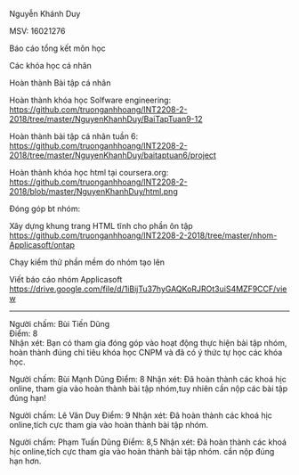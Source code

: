 Nguyễn Khánh Duy

MSV: 16021276

Báo cáo tổng kết môn học

Các khóa học cá nhân

Hoàn thành Bài tập cá nhân

Hoàn thành khóa học Solfware engineering: https://github.com/truonganhhoang/INT2208-2-2018/tree/master/NguyenKhanhDuy/BaiTapTuan9-12

Hoàn thành bài tập cá nhân tuần 6: https://github.com/truonganhhoang/INT2208-2-2018/tree/master/NguyenKhanhDuy/baitaptuan6/project

Hoàn thành khóa học html tại coursera.org: https://github.com/truonganhhoang/INT2208-2-2018/blob/master/NguyenKhanhDuy/html.png

Đóng góp bt nhóm:

Xây dựng khung trang HTML tĩnh cho phần ôn tập https://github.com/truonganhhoang/INT2208-2-2018/tree/master/nhom-Applicasoft/ontap

Chạy kiểm thử phần mềm do nhóm tạo lên

Viết báo cáo nhóm Applicasoft https://drive.google.com/file/d/1iBijTu37hyGAQKoRJROt3uiS4MZF9CCF/view

------
Người chấm: Bùi Tiến Dũng<br />
Điểm: 8<br />
Nhận xét: Bạn có tham gia đóng góp vào hoạt động thực hiện bài tập nhóm, hoàn thành đúng chỉ tiêu khóa học CNPM và đã có ý thức tự học các khóa học.

Người chấm: Bùi Mạnh Dũng
Điểm: 8
Nhận xét: Đã hoàn thành các khoá hịc online, tham gia vào hoàn thành bài tập nhóm,tuy nhiên cần nộp các bài tập đúng hạn!

Người chấm: Lê Văn Duy
Điểm: 9
Nhận xét: Đã hoàn thành các khoá hịc online,tích cực tham gia vào hoàn thành bài tập nhóm.

Người chấm: Phạm Tuấn Dũng 
Điểm: 8,5 
Nhận xét: Đã hoàn thành các khoá hịc online,tích cực tham gia vào hoàn thành bài tập nhóm. cần nộp đúng hạn hơn.
